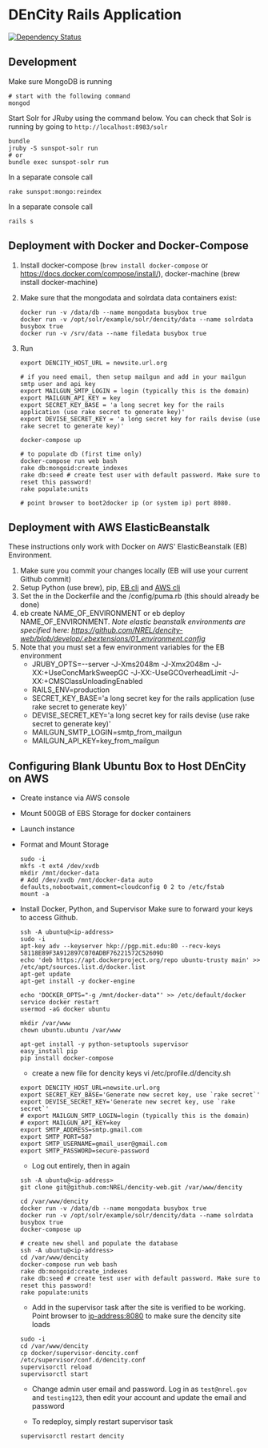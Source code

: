 # DEnCity Rails Application
[![Dependency Status](https://www.versioneye.com/user/projects/5579946366663600150000a7/badge.svg?style=flat)](https://www.versioneye.com/user/projects/5579946366663600150000a7)

## Development

Make sure MongoDB is running 

```
# start with the following command
mongod
```

Start Solr for JRuby using the command below.  You can check that Solr is running by going to `http://localhost:8983/solr`

```
bundle
jruby -S sunspot-solr run
# or 
bundle exec sunspot-solr run
```

In a separate console  call

```
rake sunspot:mongo:reindex
```

In a separate console call

```
rails s
```

## Deployment with Docker and Docker-Compose

1. Install docker-compose (`brew install docker-compose` or https://docs.docker.com/compose/install/), docker-machine (brew install docker-machine)
 
1. Make sure that the mongodata and solrdata data containers exist:

    ```
    docker run -v /data/db --name mongodata busybox true
    docker run -v /opt/solr/example/solr/dencity/data --name solrdata busybox true
    docker run -v /srv/data --name filedata busybox true
    ```

1. Run
    
    ```
    export DENCITY_HOST_URL = newsite.url.org
    
    # if you need email, then setup mailgun and add in your mailgun smtp user and api key
    export MAILGUN_SMTP_LOGIN = login (typically this is the domain)
    export MAILGUN_API_KEY = key
    export SECRET_KEY_BASE = 'a long secret key for the rails application (use rake secret to generate key)'
    export DEVISE_SECRET_KEY = 'a long secret key for rails devise (use rake secret to generate key)'
    
    docker-compose up

    # to populate db (first time only)
    docker-compose run web bash
    rake db:mongoid:create_indexes
    rake db:seed # create test user with default password. Make sure to reset this password!
    rake populate:units

    # point browser to boot2docker ip (or system ip) port 8080.
    ```

## Deployment with AWS ElasticBeanstalk

These instructions only work with Docker on AWS' ElasticBeanstalk (EB) Environment. 
 
1. Make sure you commit your changes locally (EB will use your current Github commit)
1. Setup Python (use brew), pip, [EB cli](http://docs.aws.amazon.com/elasticbeanstalk/latest/dg/eb-cli3-getting-set-up.html) and [AWS cli](http://docs.aws.amazon.com/cli/latest/userguide/cli-chap-getting-set-up.html)
1. Set the in the Dockerfile and the /config/puma.rb (this should already be done)
1. eb create NAME_OF_ENVIRONMENT or eb deploy NAME_OF_ENVIRONMENT.  *Note elastic beanstalk environments are specified here: https://github.com/NREL/dencity-web/blob/develop/.ebextensions/01_environment.config*
1. Note that you must set a few environment variables for the EB environment
    * JRUBY_OPTS=--server -J-Xms2048m -J-Xmx2048m -J-XX:+UseConcMarkSweepGC -J-XX:-UseGCOverheadLimit -J-XX:+CMSClassUnloadingEnabled
    * RAILS_ENV=production
    * SECRET_KEY_BASE='a long secret key for the rails application (use rake secret to generate key)'
    * DEVISE_SECRET_KEY='a long secret key for rails devise (use rake secret to generate key)'
    * MAILGUN_SMTP_LOGIN=smtp_from_mailgun
    * MAILGUN_API_KEY=key_from_mailgun


## Configuring Blank Ubuntu Box to Host DEnCity on AWS

* Create instance via AWS console
* Mount 500GB of EBS Storage for docker containers
* Launch instance
* Format and Mount Storage

    ```
    sudo -i
    mkfs -t ext4 /dev/xvdb
    mkdir /mnt/docker-data
    # Add /dev/xvdb /mnt/docker-data auto defaults,nobootwait,comment=cloudconfig 0 2 to /etc/fstab
    mount -a
    ```

* Install Docker, Python, and Supervisor
    Make sure to forward your keys to access Github.

    ```
    ssh -A ubuntu@<ip-address>
    sudo -i
    apt-key adv --keyserver hkp://pgp.mit.edu:80 --recv-keys 58118E89F3A912897C070ADBF76221572C52609D
    echo 'deb https://apt.dockerproject.org/repo ubuntu-trusty main' >> /etc/apt/sources.list.d/docker.list
    apt-get update
    apt-get install -y docker-engine

    echo 'DOCKER_OPTS="-g /mnt/docker-data"' >> /etc/default/docker
    service docker restart
    usermod -aG docker ubuntu

    mkdir /var/www
    chown ubuntu.ubuntu /var/www

    apt-get install -y python-setuptools supervisor
    easy_install pip
    pip install docker-compose

    ```

    * create a new file for dencity keys
    vi /etc/profile.d/dencity.sh

    ```
    export DENCITY_HOST_URL=newsite.url.org
    export SECRET_KEY_BASE='Generate new secret key, use `rake secret`'
    export DEVISE_SECRET_KEY='Generate new secret key, use `rake secret`'
    # export MAILGUN_SMTP_LOGIN=login (typically this is the domain)
    # export MAILGUN_API_KEY=key
    export SMTP_ADDRESS=smtp.gmail.com
    export SMTP_PORT=587
    export SMTP_USERNAME=gmail_user@gmail.com
    export SMTP_PASSWORD=secure-password
    ```

    * Log out entirely, then in again

    ```
    ssh -A ubuntu@<ip-address>
    git clone git@github.com:NREL/dencity-web.git /var/www/dencity

    cd /var/www/dencity
    docker run -v /data/db --name mongodata busybox true
    docker run -v /opt/solr/example/solr/dencity/data --name solrdata busybox true
    docker-compose up

    # create new shell and populate the database
    ssh -A ubuntu@<ip-address>
    cd /var/www/dencity
    docker-compose run web bash
    rake db:mongoid:create_indexes
    rake db:seed # create test user with default password. Make sure to reset this password!
    rake populate:units

    ```

    * Add in the supervisor task after the site is verified to be working. Point browser to <ip-address:8080> to make
    sure the dencity site loads

    ```
    sudo -i
    cd /var/www/dencity
    cp docker/supervisor-dencity.conf /etc/supervisor/conf.d/dencity.conf
    supervisorctl reload
    supervisorctl start
    ```

    * Change admin user email and password. Log in as `test@nrel.gov` and `testing123`, then edit your account and update the email and password

    * To redeploy, simply restart supervisor task

    ```
    supervisorctl restart dencity
    ```










